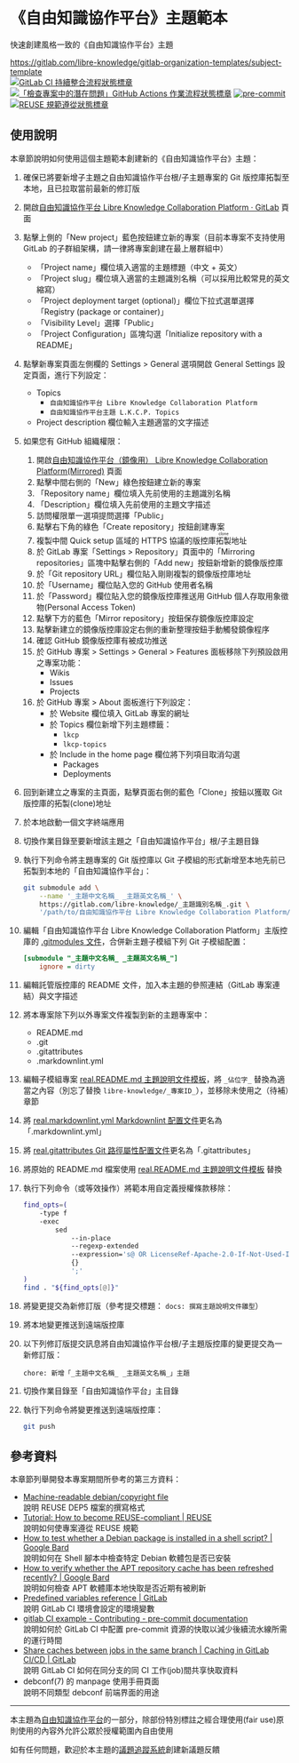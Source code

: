# 《自由知識協作平台》主題範本

快速創建風格一致的《自由知識協作平台》主題

<https://gitlab.com/libre-knowledge/gitlab-organization-templates/subject-template>  
[![GitLab CI 持續整合流程狀態標章](https://gitlab.com/libre-knowledge/gitlab-organization-templates/subject-template/badges/main/pipeline.svg?ignore_skipped=true "點擊查看 GitLab CI 持續整合流程的運行狀態")](https://gitlab.com/libre-knowledge/gitlab-organization-templates/subject-template/-/commits/main) [![「檢查專案中的潛在問題」GitHub Actions 作業流程狀態標章](https://github.com/libre-knowledge/subject-template/actions/workflows/check-potential-problems.yml/badge.svg "本專案使用 GitHub Actions 自動化檢查專案中的潛在問題")](https://github.com/libre-knowledge/subject-template/actions/workflows/check-potential-problems.yml) [![pre-commit](https://img.shields.io/badge/pre--commit-enabled-brightgreen?logo=pre-commit&logoColor=white "本專案使用 pre-commit 檢查專案中的潛在問題")](https://github.com/pre-commit/pre-commit) [![REUSE 規範遵從狀態標章](https://api.reuse.software/badge/gitlab.com/libre-knowledge/gitlab-organization-templates/subject-template "本專案遵從 REUSE 規範降低軟體授權合規成本")](https://api.reuse.software/info/gitlab.com/libre-knowledge/gitlab-organization-templates/subject-template)

## 使用說明

本章節說明如何使用這個主題範本創建新的《自由知識協作平台》主題：

1. 確保已將要新增子主題之自由知識協作平台根/子主題專案的 Git 版控庫拓製至本地，且已拉取當前最新的修訂版
1. 開啟[自由知識協作平台 Libre Knowledge Collaboration Platform · GitLab](https://gitlab.com/libre-knowledge) 頁面
1. 點擊上側的「New project」藍色按鈕建立新的專案（目前本專案不支持使用 GitLab 的子群組架構，請一律將專案創建在最上層群組中）
    + 「Project name」欄位填入適當的主題標題（中文 + 英文）
    + 「Project slug」欄位填入適當的主題識別名稱（可以採用比較常見的英文縮寫）
    + 「Project deployment target (optional)」欄位下拉式選單選擇「Registry (package or container)」
    + 「Visibility Level」選擇「Public」
    + 「Project Configuration」區塊勾選「Initialize repository with a README」
1. 點擊新專案頁面左側欄的 Settings > General 選項開啟 General Settings 設定頁面，進行下列設定：
    + Topics
        - `自由知識協作平台 Libre Knowledge Collaboration Platform`
        - `自由知識協作平台主題 L.K.C.P. Topics`
    + Project description 欄位輸入主題適當的文字描述
1. 如果您有 GitHub 組織權限：
    1. 開啟[自由知識協作平台（鏡像用） Libre Knowledge Collaboration Platform(Mirrored)](https://github.com/libre-knowledge) 頁面
    1. 點擊中間右側的「New」綠色按鈕建立新的專案
    1. 「Repository name」欄位填入先前使用的主題識別名稱
    1. 「Description」欄位填入先前使用的主題文字描述
    1. 訪問權限單一選項提問選擇「Public」
    1. 點擊右下角的綠色「Create repository」按鈕創建專案
    1. 複製中間 Quick setup 區域的 HTTPS 協議的版控庫<ruby>拓製<rp>(</rp><rt>clone</rt><rp>)</rp></ruby>地址
    1. 於 GitLab 專案「Settings > Repository」頁面中的「Mirroring repositories」區塊中點擊右側的「Add new」按鈕新增新的鏡像版控庫
    1. 於「Git repository URL」欄位貼入剛剛複製的鏡像版控庫地址
    1. 於「Username」欄位貼入您的 GitHub 使用者名稱
    1. 於「Password」欄位貼入您的鏡像版控庫推送用 GitHub 個人存取用象徵物(Personal Access Token)
    1. 點擊下方的藍色「Mirror repository」按鈕保存鏡像版控庫設定
    1. 點擊新建立的鏡像版控庫設定右側的重新整理按鈕手動觸發鏡像程序
    1. 確認 GitHub 鏡像版控庫有被成功推送
    1. 於 GitHub 專案 > Settings > General > Features 面板移除下列預設啟用之專案功能：
        - Wikis
        - Issues
        - Projects
    1. 於 GitHub 專案 > About 面板進行下列設定：
        - 於 Website 欄位填入 GitLab 專案的網址
        - 於 Topics 欄位新增下列主題標籤：
            * `lkcp`
            * `lkcp-topics`
        - 於 Include in the home page 欄位將下列項目取消勾選
            * Packages
            * Deployments
1. 回到新建立之專案的主頁面，點擊頁面右側的藍色「Clone」按鈕以獲取 Git 版控庫的拓製(clone)地址
1. 於本地啟動一個文字終端應用
1. 切換作業目錄至要新增該主題之「自由知識協作平台」根/子主題目錄
1. 執行下列命令將主題專案的 Git 版控庫以 Git 子模組的形式新增至本地先前已拓製到本地的「自由知識協作平台」：

    ```bash
    git submodule add \
        --name '_主題中文名稱_ _主題英文名稱_' \
        https://gitlab.com/libre-knowledge/_主題識別名稱_.git \
        '/path/to/自由知識協作平台 Libre Knowledge Collaboration Platform/_親主題路徑（如果有）_/_主題中文名稱_ _主題英文名稱_'
    ```

1. 編輯「自由知識協作平台 Libre Knowledge Collaboration Platform」主版控庫的 [.gitmodules 文件](https://gitlab.com/libre-knowledge/libre-knowledge/-/blob/main/.gitmodules)，合併新主題子模組下列 Git 子模組配置：

    ```ini
    [submodule "_主題中文名稱_ _主題英文名稱_"]
        ignore = dirty
    ```

1. 編輯託管版控庫的 README 文件，加入本主題的參照連結（GitLab 專案連結）與文字描述
1. 將本專案除下列以外專案文件複製到新的主題專案中：
    + README.md
    + .git
    + .gitattributes
    + .markdownlint.yml
1. 編輯子模組專案 [real.README.md 主題說明文件模板](real.README.md)，將 `_佔位字_` 替換為適當之內容（別忘了替換 `libre-knowledge/_專案ID_`），並移除未使用之（待補）章節
1. 將 [real.markdownlint.yml Markdownlint 配置文件](real.markdownlint.yml)更名為「.markdownlint.yml」
1. 將 [real.gitattributes Git 路徑屬性配置文件](real.gitattributes)更名為「.gitattributes」
1. 將原始的 README.md 檔案使用 [real.README.md 主題說明文件模板](real.README.md) 替換
1. 執行下列命令（或等效操作）將範本用自定義授權條款移除：

    ```bash
    find_opts=(
        -type f
        -exec
            sed
                --in-place
                --regexp-extended
                --expression='s@ OR LicenseRef-Apache-2.0-If-Not-Used-In-Template-Projects@@g'
                {}
                ';'
    )
    find . "${find_opts[@]}"
    ```

1. 將變更提交為新修訂版（參考提交標題： `docs: 撰寫主題說明文件雛型`）
1. 將本地變更推送到遠端版控庫
1. 以下列修訂版提交訊息將自由知識協作平台根/子主題版控庫的變更提交為一新修訂版：

    ```git-commit-msg
    chore: 新增「_主題中文名稱_ _主題英文名稱_」主題
    ```

1. 切換作業目錄至「自由知識協作平台」主目錄
1. 執行下列命令將變更推送到遠端版控庫：

    ```bash
    git push
    ```

## 參考資料

本章節列舉開發本專案期間所參考的第三方資料：

* [Machine-readable debian/copyright file](https://www.debian.org/doc/packaging-manuals/copyright-format/1.0/)  
  說明 REUSE DEP5 檔案的撰寫格式
* [Tutorial: How to become REUSE-compliant \| REUSE](https://reuse.software/tutorial/)  
  說明如何使專案遵從 REUSE 規範
* [‎How to test whether a Debian package is installed in a shell script? | Google Bard](https://bard.google.com/share/21fb868d9e6f)  
  說明如何在 Shell 腳本中檢查特定 Debian 軟體包是否已安裝
* [‎How to verify whether the APT repository cache has been refreshed recently? | Google Bard](https://bard.google.com/share/8bb0ad0135b1)  
  說明如何檢查 APT 軟體庫本地快取是否近期有被刷新
* [Predefined variables reference | GitLab](https://docs.gitlab.com/ee/ci/variables/predefined_variables.html)  
  說明 GitLab CI 環境會設定的環境變數
* [gitlab CI example - Contributing - pre-commit documentation](https://pre-commit.com/#gitlab-ci-example)  
  說明如何於 GitLab CI 中配置 pre-commit 資源的快取以減少後續流水線所需的運行時間
* [Share caches between jobs in the same branch | Caching in GitLab CI/CD | GitLab](https://docs.gitlab.com/ee/ci/caching/index.html#share-caches-between-jobs-in-the-same-branch)  
  說明 GitLab CI 如何在同分支的同 CI 工作(job)間共享快取資料
* debconf(7) 的 manpage 使用手冊頁面  
  說明不同類型 debconf 前端界面的用途

---

本主題為[自由知識協作平台](https://gitlab.com/libre-knowledge/libre-knowledge)的一部分，除部份特別標註之經合理使用(fair use)原則使用的內容外允許公眾於授權範圍內自由使用

如有任何問題，歡迎於本主題的[議題追蹤系統](https://gitlab.com/libre-knowledge/gitlab-organization-templates/subject-template/-/issues)創建新議題反饋
